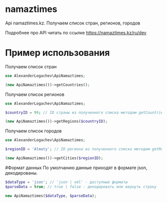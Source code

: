 # namaztimes
Api namaztimes.kz. Получаем список стран, регионов, городов

Подробнее про API читать по ссылке https://namaztimes.kz/ru/dev

# Пример использования

Получаем список стран

```php
use AlexanderLogachev\ApiNamaztimes;

(new ApiNamaztimes())->getCountries();
```

Получаем список регионов

```php
use AlexanderLogachev\ApiNamaztimes;

$countryID = 99; // ID страны из полученного списка методом getCountries

(new ApiNamaztimes())->getRegions($countryID);
```

Получаем список городов

```php
use AlexanderLogachev\ApiNamaztimes;

$regionID = 'Almaty'; // ID региона из полученного списка методом getRegions

(new ApiNamaztimes())->getCities($regionID);
```

#Формат данных
По умолчанию данные приходят в формате json, декодированы.

```php
$dataType = 'json'; // 'json | xml' - доступные форматы
$parseData = true; // true | false - декодировать или вернуть строку

new ApiNamaztimes($dataType, $parseData);
```

